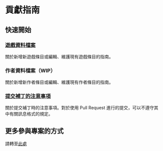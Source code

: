 # 貢獻指南

## 快速開始

### [遊戲資料檔案](contribute_guide/game.zh-tw.md)

關於新增新遊戲條目或編輯、維護現有遊戲條目的指南。

### 作者資料檔案（WIP）

關於新增新作者條目或編輯、維護現有作者條目的指南。

### [提交補丁的注意事項](contribute_guide/patches-submitting.zh-tw.md)

關於提交補丁時的注意事項。對於使用 Pull Request 進行的提交，可以不遵守其中有關訊息格式的規定。

## 更多參與專案的方式

請轉至[此處](Get-Involved.zh-tw.md)
